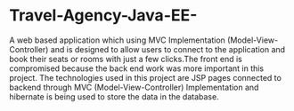 # Travel-Agency-Java-EE-
A web based application which using MVC Implementation (Model-View-Controller) and is designed to allow users to connect to the application and book their seats or rooms with just a few clicks.The front end is compromised because the back end work was more important in this project.
The technologies used in this project are JSP pages connected to backend through MVC (Model-View-Controller) Implementation and hibernate is being used to store the data in the database.
